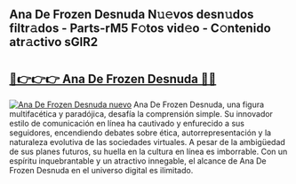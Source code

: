 ## Ana De Frozen Desnuda N𝚞𝚎vos desn𝚞dos filtr𝚊dos - Parts-rM5 F𝚘tos vid𝚎o - C𝚘ntenido atr𝚊ctivo sGlR2

# <h2><a href="http://mb2k5fb.tromn.icu/?c=Ana+De+Frozen+Desnuda">🔗👉👉👉 Ana De Frozen Desnuda 🔗🔗</a></h2>

[![Ana De Frozen Desnuda nuevo](https://i.imgur.com/pEAQMta.gif)](http://mb2k5fb.tromn.icu/?c=Ana+De+Frozen+Desnuda)
Ana De Frozen Desnuda, una figura multifacética y paradójica, desafía la comprensión simple. Su innovador estilo de comunicación en línea ha cautivado y enfurecido a sus seguidores, encendiendo debates sobre ética, autorrepresentación y la naturaleza evolutiva de las sociedades virtuales. A pesar de la ambigüedad de sus planes futuros, su huella en la cultura en línea es imborrable. Con un espíritu inquebrantable y un atractivo innegable, el alcance de Ana De Frozen Desnuda en el universo digital es ilimitado.
